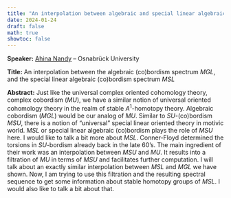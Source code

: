 ```yaml
---
title: "An interpolation between algebraic and special linear algebraic (co)bordism"
date: 2024-01-24
draft: false
math: true
showtoc: false
---
```


**Speaker:** [Ahina Nandy]() – Osnabrück University

**Title:** An interpolation between the algebraic (co)bordism spectrum $MGL$, and the special linear algebraic (co)bordism spectrum $MSL$

**Abstract:** Just like the universal complex oriented cohomology theory, complex cobordism ($MU$), we have a similar notion of universal oriented cohomology theory in the realm of stable $A^1$-homotopy theory. Algebraic cobordism ($MGL$) would be our analog of $MU$. Similar to $SU$-(co)bordism $MSU$, there is a notion of “universal” special linear oriented theory in motivic world. $MSL$ or special linear algebraic (co)bordism plays the role of $MSU$ here. I would like to talk a bit more about $MSL$. Conner-Floyd determined the torsions in $SU$-bordism already back in the late 60’s. The main ingredient of their work was an interpolation between $MSU$ and $MU$. It results into a filtration of $MU$ in terms of $MSU$ and facilitates further computation. I will talk about an exactly similar interpolation between $MSL$ and $MGL$ we have shown. Now, I am trying to use this filtration and the resulting spectral sequence to get some information about stable homotopy groups of $MSL$. I would also like to talk a bit about that.